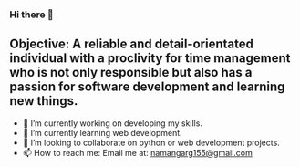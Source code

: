### Hi there 👋

<!--
**namangarg2000/namangarg2000** is a ✨ _special_ ✨ repository because its `README.md` (this file) appears on your GitHub profile. -->


## Objective: A reliable and detail-orientated individual with a proclivity for time management who is not only responsible but also has a passion for software development and learning new things. 


- 🔭 I’m currently working on developing my skills.
- 🌱 I’m currently learning web development.
- 👯 I’m looking to collaborate on python or web development projects.
- 📫 How to reach me: Email me at: namangarg155@gmail.com
